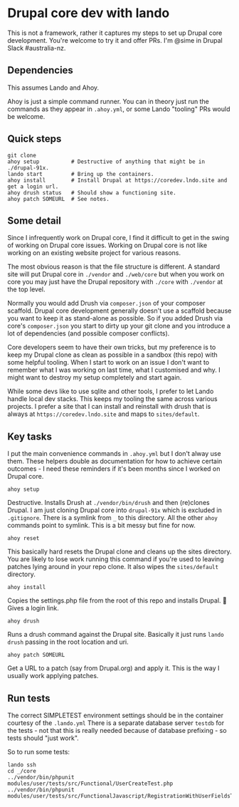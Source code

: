 # Drupal core dev with lando

This is not a framework, rather it captures my steps to set up Drupal core development.
You're welcome to try it and offer PRs. I'm @sime in Drupal Slack #australia-nz.

## Dependencies

This assumes Lando and Ahoy.

Ahoy is just a simple command runner. You can in theory just run the commands as
they appear in `.ahoy.yml`, or some Lando "tooling" PRs would be welcome.

## Quick steps

```
git clone
ahoy setup          # Destructive of anything that might be in ./drupal-91x.
lando start         # Bring up the containers.
ahoy install        # Install Drupal at https://coredev.lndo.site and get a login url.
ahoy drush status   # Should show a functioning site.
ahoy patch SOMEURL  # See notes.
```

## Some detail

Since I infrequently work on Drupal core, I find it difficult to get in the
swing of working on Drupal core issues. Working on Drupal core is not like working
on an existing website project for various reasons.

The most obvious reason is that the file structure is different. A standard site will put
Drupal core in `./vendor` and `./web/core` but when you work on core you may just have
the Drupal repository with `./core` with `./vendor` at the top level.

Normally you would add Drush via `composer.json` of your composer scaffold. Drupal core
development generally doesn't use a scaffold because you want to keep it as stand-alone
as possible. So if you added Drush via core's  `composer.json` you start to dirty up your
git clone and you introduce a lot of dependencies (and possible composer conflicts).

Core developers seem to have their own tricks, but my preference is to keep my Drupal clone
as clean as possible in a sandbox (this repo) with some helpful tooling. When I start to work on an
issue I don't want to remember what I was working on last time, what I customised and why.
I might want to destroy my setup completely and start again.

While some devs like to use sqlite and other tools, I prefer to let Lando handle local
dev stacks. This keeps my tooling the same across various projects. I prefer a site that I
can install and reinstall with drush that is always at `https://coredev.lndo.site` and
maps to `sites/default`.

## Key tasks

I put the main convenience commands in `.ahoy.yml` but I don't alway use them. These helpers
double as documentation for how to achieve certain outcomes - I need these reminders
if it's been months since I worked on Drupal core.

```
ahoy setup
```

Destructive. Installs Drush at `./vendor/bin/drush` and then (re)clones Drupal. I am just
cloning Drupal core into `drupal-91x` which is excluded in `.gitignore`. There is a symlink
from `_` to this directory. All the other `ahoy` commands point to symlink. This is a bit
messy but fine for now.

```
ahoy reset
```

This basically hard resets the Drupal clone and cleans up the sites directory. You are likely
to lose work running this command if you're used to leaving patches lying around in your
repo clone. It also wipes the `sites/default` directory.

```
ahoy install
```

Copies the settings.php file from the root of this repo and installs Drupal. 🥂 
Gives a login link. 

```
ahoy drush
```

Runs a drush command against the Drupal site. Basically it just runs `lando drush`
passing in the root location and uri.

```
ahoy patch SOMEURL
```

Get a URL to a patch (say from Drupal.org) and apply it. This is the way I usually work
applying patches.

## Run tests

The correct SIMPLETEST environment settings should be in the container courtesy of the `.lando.yml`
There is a separate database server `testdb` for the tests - not that this is really
needed because of database prefixing - so tests should "just work".

So to run some tests:

```
lando ssh
cd _/core
../vendor/bin/phpunit modules/user/tests/src/Functional/UserCreateTest.php
../vendor/bin/phpunit modules/user/tests/src/FunctionalJavascript/RegistrationWithUserFieldsTest.php
```
